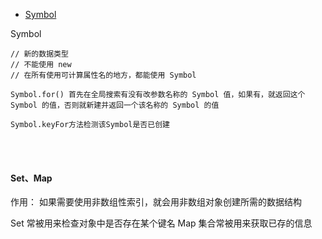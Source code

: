 - [Symbol](#Symbol)



<a id="Symbol">Symbol</a>
```
// 新的数据类型
// 不能使用 new
// 在所有使用可计算属性名的地方，都能使用 Symbol

Symbol.for() 首先在全局搜索有没有改参数名称的 Symbol 值，如果有，就返回这个 Symbol 的值，否则就新建并返回一个该名称的 Symbol 的值

Symbol.keyFor方法检测该Symbol是否已创建
```

<br/>
<br/>


#### Set、Map
作用：
	如果需要使用非数组性索引，就会用非数组对象创建所需的数据结构

Set 常被用来检查对象中是否存在某个键名
Map 集合常被用来获取已存的信息


